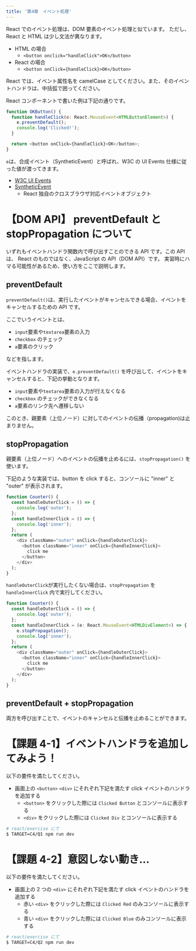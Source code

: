 ```yaml
---
title: '第4章　イベント処理'
---
```


React でのイベント処理は、DOM 要素のイベント処理と似ています。
ただし、React と HTML は少し文法が異なります。

- HTML の場合
  - `<button onclick="handleClick">OK</button>`
- React の場合
  - `<button onClick={handleClick}>OK</button>`

React では、イベント属性名を camelCase としてください。また、そのイベントハンドラは、中括弧で囲ってください。

React コンポーネントで書いた例は下記の通りです。

```javascript
function OKButton() {
  function handleClick(e: React.MouseEvent<HTMLButtonElement>) {
    e.preventDefault();
    console.log('Clicked!');
  }

  return <button onClick={handleClick}>OK</button>;
}
```

`e`は、合成イベント（SyntheticEvent）と呼ばれ、W3C の UI Events 仕様に従った値が渡ってきます。

- [W3C UI Events](https://www.w3.org/TR/DOM-Level-3-Events/)
- [SyntheticEvent](https://ja.reactjs.org/docs/events.html)
  - React 独自のクロスブラウザ対応イベントオブジェクト

# 【DOM API】 preventDefault と stopPropagation について

いずれもイベントハンドラ関数内で呼び出すことのできる API です。この API は、
React のものではなく、JavaScript の API（DOM API）です。
実習時にハマる可能性があるため、使い方をここで説明します。

## preventDefault

`preventDefault()`は、実行したイベントがキャンセルできる場合、イベントをキャンセルするための API です。

ここでいうイベントとは、

- `input`要素や`textarea`要素の入力
- `checkbox` のチェック
- `a`要素のクリック

などを指します。

イベントハンドラの実装で、`e.preventDefault()` を呼び出して、イベントをキャンセルすると、下記の挙動となります。

- `input`要素や`textarea`要素の入力が行えなくなる
- `checkbox` のチェックができなくなる
- `a`要素のリンク先へ遷移しない

このとき、親要素（上位ノード）に対してのイベントの伝播（propagation)は止まりません。

## stopPropagation

親要素（上位ノード）へのイベントの伝播を止めるには、`stopPropagation()` を使います。

下記のような実装では、button を click すると、コンソールに "inner" と "outer" が表示されます。

```javascript
function Counter() {
  const handleOuterClick = () => {
    console.log('outer');
  };
  const handleInnerClick = () => {
    console.log('inner');
  };
  return (
    <div className="outer" onClick={handleOuterClick}>
      <button className="inner" onClick={handleInnerClick}>
        click me
      </button>
    </div>
  );
}
```

`handleOuterClick`が実行したくない場合は、`stopPropagation` を `handleInnerClick` 内で実行してください。

```typescript
function Counter() {
  const handleOuterClick = () => {
    console.log('outer');
  };
  const handleInnerClick = (e: React.MouseEvent<HTMLDivElement>) => {
    e.stopPropagation();
    console.log('inner');
  };
  return (
    <div className="outer" onClick={handleOuterClick}>
      <button className="inner" onClick={handleInnerClick}>
        click me
      </button>
    </div>
  );
}
```

## preventDefault + stopPropagation

両方を呼び出すことで、イベントのキャンセルと伝播を止めることができます。

# 【課題 4-1】イベントハンドラを追加してみよう！

以下の要件を満たしてください。

- 画面上の `<button>` `<div>` にそれぞれ下記を満たす click イベントのハンドラを追加する
  - `<button>` をクリックした際には `Clicked Button` とコンソールに表示する
  - `<div>` をクリックした際には `Clicked Div` とコンソールに表示する

```bash
# react/exercise にて
$ TARGET=C4/Q1 npm run dev
```

# 【課題 4-2】意図しない動き...

以下の要件を満たしてください。

- 画面上の 2 つの `<div>` にそれぞれ下記を満たす click イベントのハンドラを追加する
  - 赤い `<div>` をクリックした際には `Clicked Red` のみコンソールに表示する
  - 青い `<div>` をクリックした際には `Clicked Blue` のみコンソールに表示する

```bash
# react/exercise にて
$ TARGET=C4/Q2 npm run dev
```
